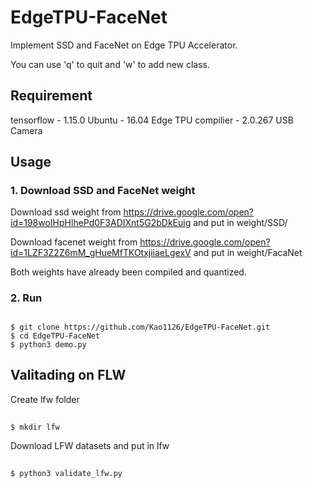 # EdgeTPU-FaceNet
Implement SSD and FaceNet on Edge TPU Accelerator.

You can use 'q' to quit and 'w' to add new class.

## Requirement 
tensorflow - 1.15.0
Ubuntu - 16.04
Edge TPU compilier - 2.0.267
USB Camera

## Usage

### 1. Download SSD and FaceNet weight

Download ssd weight from https://drive.google.com/open?id=198woIHpHlhePd0F3ADIXnt5G2bDkEuig
   and put in weight/SSD/
   
Download facenet weight from https://drive.google.com/open?id=1LZF3Z2Z6mM_gHueMfTKOtxjiiaeLgexV
   and put in weight/FacaNet
   
Both weights have already been compiled and quantized.
 
### 2. Run 
##
    $ git clone https://github.com/Kao1126/EdgeTPU-FaceNet.git
    $ cd EdgeTPU-FaceNet
    $ python3 demo.py
   

## Valitading on FLW
Create lfw folder
##
    $ mkdir lfw
Download LFW datasets and put in lfw
##
    $ python3 validate_lfw.py
